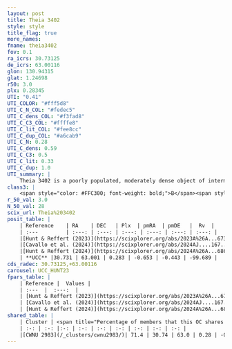```yaml
---
layout: post
title: Theia 3402
style: style
title_flag: true
more_names: 
fname: theia3402
fov: 0.1
ra_icrs: 30.73125
de_icrs: 63.00116
glon: 130.94315
glat: 1.24698
r50: 3.0
plx: 0.28345
UTI: "0.41"
UTI_COLOR: "#fff5d8"
UTI_C_N_COL: "#fedec5"
UTI_C_dens_COL: "#f3fad8"
UTI_C_C3_COL: "#ffffe8"
UTI_C_lit_COL: "#fee8cc"
UTI_C_dup_COL: "#a6cab9"
UTI_C_N: 0.28
UTI_C_dens: 0.59
UTI_C_C3: 0.5
UTI_C_lit: 0.33
UTI_C_dup: 1.0
UTI_summary: |
    Theia 3402 is a poorly populated, moderately dense object of intermediate C3 quality. It was recently reported in the literature. This object shares a significant percentage of members with a later reported entry.
class3: |
    <span style="color: #FFC300; font-weight: bold;">B</span><span style="color: #FFC300; font-weight: bold;">B</span>
r_50_val: 3.0
N_50_val: 28
scix_url: Theia%203402
posit_table: |
    | Reference    | RA    | DEC   | Plx  | pmRA  | pmDE   |  Rv  |
    | :---         | :---: | :---: | :---: | :---: | :---: | :---: |
    |[Hunt & Reffert (2023)](https://scixplorer.org/abs/2023A%26A...673A.114H) | 30.746 | 62.996 | 0.282 | -0.647 | -0.435 | -- |
    |[Cavallo et al. (2024)](https://scixplorer.org/abs/2024AJ....167...12C) | 30.704 | 63.073 | 0.285 | -- | -- | -- |
    |[Hunt & Reffert (2024)](https://scixplorer.org/abs/2024A%26A...686A..42H) | 30.746 | 62.996 | 0.282 | -0.647 | -0.435 | -- |
    | **UCC** |30.731 | 63.001 | 0.283 | -0.653 | -0.443 | -99.689 | 
cds_radec: 30.73125,+63.00116
carousel: UCC_HUNT23
fpars_table: |
    | Reference |  Values |
    | :---  |  :---:  |
    | [Hunt & Reffert (2023)](https://scixplorer.org/abs/2023A%26A...673A.114H) | `AV50=1.785, diffAV50=0.794, MOD50=12.459, logAge50=8.071` |
    | [Cavallo et al. (2024)](https://scixplorer.org/abs/2024AJ....167...12C) | `AV50=1.98, dMod50=13.21, logAge50=7.85, [Fe/H]50=0.6` |
    | [Hunt & Reffert (2024)](https://scixplorer.org/abs/2024A%26A...686A..42H) | `MassJ=173.813` |
shared_table: |
    | Cluster | <span title="Percentage of members that this OC shares with the ones listed">%</span>   | RA   | DEC   | Plx   | pmRA  | pmDE  | Rv | UTI |
    | :-: | :-: |:-: | :-: | :-: | :-: | :-: | :-: | :-: |
    |[CWNU 2983](/_clusters/cwnu2983/)| 71.4 | 30.74 | 63.0 | 0.28 | -0.67 | -0.45 | -59.3 |0.04 |
---
```

